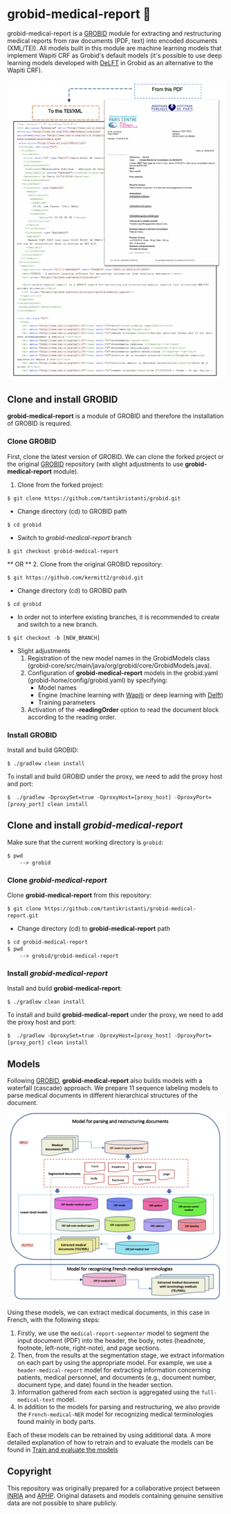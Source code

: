 # grobid-medical-report :hospital:
grobid-medical-report is a [GROBID](https://github.com/kermitt2/grobid) module for extracting and restructuring medical reports from raw documents (PDF, text) into encoded documents (XML/TEI). All models built in this module are machine learning models that implement Wapiti CRF as Grobid's default models (it's possible to use deep learning models developed with [DeLFT](https://github.com/kermitt2/delft/) in Grobid as an alternative to the Wapiti CRF).

![FromPDF2TEI](doc/img/PDF2TEI.png)

## Clone and install GROBID
**grobid-medical-report** is a module of GROBID and therefore the installation of GROBID is required.

### Clone GROBID
First, clone the latest version of GROBID. We can clone the forked project or the original [GROBID](https://github.com/kermitt2/grobid.git) repository (with slight adjustments to use **grobid-medical-report** module).

1. Clone from the forked project:

```
$ git clone https://github.com/tantikristanti/grobid.git
```

- Change directory (cd) to GROBID path

```
$ cd grobid
```

- Switch to *grobid-medical-report* branch

```
$ git checkout grobid-medical-report
```

** OR **
2. Clone from the original GROBID repository: 

```
$ git https://github.com/kermitt2/grobid.git
```

- Change directory (cd) to GROBID path

```
$ cd grobid
```

- In order not to interfere existing branches, it is recommended to create and switch to a new branch.
```
$ git checkout -b [NEW_BRANCH]
```
* Slight adjustments
  1. Registration of the new model names in the GrobidModels class (grobid-core/src/main/java/org/grobid/core/GrobidModels.java).
  2. Configuration of **grobid-medical-report** models in the grobid.yaml (grobid-home/config/grobid.yaml) by specifying:
      - Model names
      - Engine (machine learning with [Wapiti](https://wapiti.limsi.fr/) or deep learning with [Delft](https://github.com/kermitt2/delft/))
      - Training parameters
  3. Activation of the **-readingOrder** option to read the document block according to the reading order.
  
### Install GROBID
Install and build GROBID: 

```
$ ./gradlew clean install
```

To install and build GROBID under the proxy, we need to add the proxy host and port:
```
$  ./gradlew -DproxySet=true -DproxyHost=[proxy_host] -DproxyPort=[proxy_port] clean install
```

## Clone and install *grobid-medical-report*

Make sure that the current working directory is `grobid`:
```
$ pwd
    --> grobid
```

### Clone *grobid-medical-report*

Clone **grobid-medical-report** from this repository:
```
$ git clone https://github.com/tantikristanti/grobid-medical-report.git
```

- Change directory (cd) to **grobid-medical-report** path

```
$ cd grobid-medical-report
$ pwd
    --> grobid/grobid-medical-report
```

### Install *grobid-medical-report*
Install and build **grobid-medical-report**:

```
$ ./gradlew clean install
```

To install and build **grobid-medical-report** under the proxy, we need to add the proxy host and port:
```
$  ./gradlew -DproxySet=true -DproxyHost=[proxy_host] -DproxyPort=[proxy_port] clean install
```

## Models
Following [GROBID](https://grobid.readthedocs.io/en/latest/Principles/#document-parsing-as-a-cascade-of-sequence-labeling-models), __grobid-medical-report__ also builds models with a waterfall (cascade) approach. We prepare 11 sequence labeling models to parse medical documents in different hierarchical structures of the document. 

![Models_grobid_medical_report](doc/img/Training_the_medical_report_models.png)

Using these models, we can extract medical documents, in this case in French, with the following steps:
1. Firstly,  we use the `medical-report-segmenter` model to segment the input document (PDF) into the header, the body, notes (headnote, footnote, left-note, right-note), and page sections.
2. Then, from the results at the segmentation stage, we extract information on each part by using the appropriate model. For example, we use a `header-medical-report` model for extracting information concerning patients, medical personnel, and documents (e.g., document number, document type, and date) found in the header section.
3. Information gathered from each section is aggregated using the `full-medical-text` model.
4. In addition to the models for parsing and restructuring, we also provide the `French-medical-NER` model for recognizing medical terminologies found mainly in body parts.

Each of these models can be retrained by using additional data. A more detailed explanation of how to retrain and to evaluate the models can be found in [Train and evaluate the models](doc/Training-the-medical-report-models.md)

## Copyright
This repository was originally prepared for a collaborative project between [INRIA](https://www.inria.fr/) and  [APHP](https://www.aphp.fr/). Original datasets and models containing genuine sensitive data are not possible to share publicly. 
